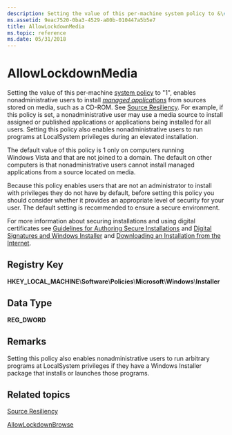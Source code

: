 ```yaml
---
description: Setting the value of this per-machine system policy to &\#0034;1&\#0034;, enables nonadministrative users to install managed applications from sources stored on media, such as a CD-ROM.
ms.assetid: 9eac7520-0ba3-4529-a80b-010447a5b5e7
title: AllowLockdownMedia
ms.topic: reference
ms.date: 05/31/2018
---
```


# AllowLockdownMedia

Setting the value of this per-machine [system policy](system-policy.md) to "1", enables nonadministrative users to install [*managed applications*](m-gly.md) from sources stored on media, such as a CD-ROM. See [Source Resiliency](source-resiliency.md). For example, if this policy is set, a nonadministrative user may use a media source to install assigned or published applications or applications being installed for all users. Setting this policy also enables nonadministrative users to run programs at LocalSystem privileges during an elevated installation.

The default value of this policy is 1 only on computers running Windows Vista and that are not joined to a domain. The default on other computers is that nonadministrative users cannot install managed applications from a source located on media.

Because this policy enables users that are not an administrator to install with privileges they do not have by default, before setting this policy you should consider whether it provides an appropriate level of security for your user. The default setting is recommended to ensure a secure environment.

For more information about securing installations and using digital certificates see [Guidelines for Authoring Secure Installations](guidelines-for-authoring-secure-installations.md) and [Digital Signatures and Windows Installer](digital-signatures-and-windows-installer.md) and [Downloading an Installation from the Internet](downloading-an-installation-from-the-internet.md).

## Registry Key

**HKEY\_LOCAL\_MACHINE**\\**Software**\\**Policies**\\**Microsoft**\\**Windows**\\**Installer**

## Data Type

**REG\_DWORD**

## Remarks

Setting this policy also enables nonadministrative users to run arbitrary programs at LocalSystem privileges if they have a Windows Installer package that installs or launches those programs.

## Related topics

<dl> <dt>

[Source Resiliency](source-resiliency.md)
</dt> <dt>

[AllowLockdownBrowse](allowlockdownbrowse.md)
</dt> </dl>

 

 



